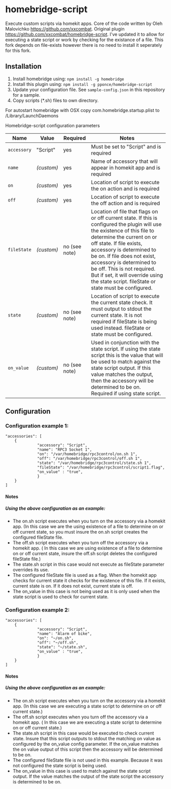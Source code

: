 homebridge-script
==============

Execute custom scripts via homekit apps.
Core of the code written by Oleh Malovichko https://github.com/xxcombat.
Original plugin https://github.com/xxcombat/homebridge-script.
I've updated it to allow for executing a state script or work by checking for the existance of a file.
This fork depends on file-exists however there is no need to install it seperately for this fork.


## Installation

1. Install homebridge using: `npm install -g homebridge`
2. Install this plugin using: `npm install -g pponce/homebridge-script`
3. Update your configuration file. See `sample-config.json` in this repository for a sample.
4. Copy scripts (*.sh) files to own directory.

For autostart homebridge with OSX copy com.homebridge.startup.plist to /Library/LaunchDaemons

Homebridge-script configuration parameters

Name | Value | Required | Notes
----------- | ------- | --------- | --------------
`accessory` | "Script" | yes | Must be set to "Script" and is required
`name` | _(custom)_ | yes | Name of accessory that will appear in homekit app and is required
`on` | _(custom)_ | yes | Location of script to execute the on action and is required
`off` | _(custom)_ | yes | Location of script to execute the off action and is required
`fileState` | _(custom)_ | no (see note) | Location of file that flags on or off current state. If this is configured the plugin will use the existence of this file to determine the current on or off state. If file exists, accessory is determined to be on. If file does not exist, accessory is determined to be off. This is not required. But if set, it will override using the state script. fileState or state must be configured.
`state` | _(custom)_ | no (see note) | Location of script to execute the current state check. It must output to stdout the current state. It is not required if fileState is being used instead. fileState or state must be configured.
`on_value` | _(custom)_ | no (see note) | Used in conjunction with the state script. If using the state script this is the value that will be used to match against the state script output. If this value matches the output, then the accessory will be determined to be on. Required if using state script.

## Configuration

### Configuration example 1:

```
"accessories": [
	{
              "accessory": "Script",
              "name": "RPC3 Socket 1",
              "on": "/var/homebridge/rpc3control/on.sh 1",
              "off": "/var/homebridge/rpc3control/off.sh 1",
              "state": "/var/homebridge/rpc3control/state.sh 1",
              "fileState": "/var/homebridge/rpc3control/script1.flag",
              "on_value" : "true",
              }
	}
]
```
#### Notes
##### Using the above configuration as an example:
- The on.sh script executes when you turn on the accessory via a homekit app. (In this case we are the using existence of a file to determine on or off current state, so you must insure the on.sh script creates the configured fileState file.
- The off.sh script executes when you turn off the accessory via a homekit app. ( In this case we are using existence of a file to determine on or off current state, insure the off.sh script deletes the configured fileState file.)
- The state.sh script in this case would not execute as fileState parameter overrides its use.
- The configured fileState file is used as a flag. When the homekit app checks for current state it checks for the existence of this file. If it exists, current state is on. If it does not exist, current state is off.
- The on_value in this case is not being used as it is only used when the state script is used to check for current state.

### Configuration example 2:
```
"accessories": [
	{
              "accessory": "Script",
              "name": "Alarm of bike",
              "on": "~/on.sh",
              "off": "~/off.sh",
              "state": "~/state.sh",
              "on_value" : "true",
              }
	}
]
```
#### Notes
##### Using the above configuration as an example:
- The on.sh script executes when you turn on the accessory via a homekit app. (In this case we are executing a state script to determine on or off current state.)
- The off.sh script executes when you turn off the accessory via a homekit app. ( In this case we are executing a state script to determine on or off current state.)
- The state.sh script in this case would be executed to check current state.  Insure that this script outputs to stdout the matching on value as configured by the on_value config parameter. If the on_value matches the on value output of this script then the accessory will be determined to be on.
- The configured fileState file is not used in this example. Because it was not configured the state script is being used.
- The on_value in this case is used to match against the state script output. If the value matches the output of the state script the accessory is determined to be on.

